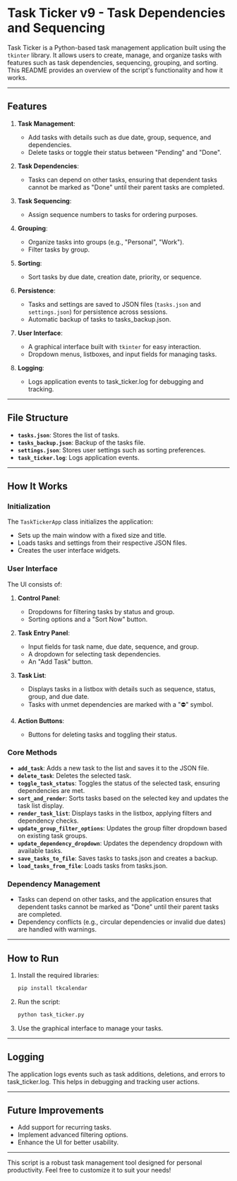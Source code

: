 # Task Ticker v9 - Task Dependencies and Sequencing

Task Ticker is a Python-based task management application built using the `tkinter` library. It allows users to create, manage, and organize tasks with features such as task dependencies, sequencing, grouping, and sorting. This README provides an overview of the script's functionality and how it works.

---

## Features

1. **Task Management**:
   - Add tasks with details such as due date, group, sequence, and dependencies.
   - Delete tasks or toggle their status between "Pending" and "Done".

2. **Task Dependencies**:
   - Tasks can depend on other tasks, ensuring that dependent tasks cannot be marked as "Done" until their parent tasks are completed.

3. **Task Sequencing**:
   - Assign sequence numbers to tasks for ordering purposes.

4. **Grouping**:
   - Organize tasks into groups (e.g., "Personal", "Work").
   - Filter tasks by group.

5. **Sorting**:
   - Sort tasks by due date, creation date, priority, or sequence.

6. **Persistence**:
   - Tasks and settings are saved to JSON files (`tasks.json` and `settings.json`) for persistence across sessions.
   - Automatic backup of tasks to tasks_backup.json.

7. **User Interface**:
   - A graphical interface built with `tkinter` for easy interaction.
   - Dropdown menus, listboxes, and input fields for managing tasks.

8. **Logging**:
   - Logs application events to task_ticker.log for debugging and tracking.

---

## File Structure

- **`tasks.json`**: Stores the list of tasks.
- **`tasks_backup.json`**: Backup of the tasks file.
- **`settings.json`**: Stores user settings such as sorting preferences.
- **`task_ticker.log`**: Logs application events.

---

## How It Works

### Initialization

The `TaskTickerApp` class initializes the application:

- Sets up the main window with a fixed size and title.
- Loads tasks and settings from their respective JSON files.
- Creates the user interface widgets.

### User Interface

The UI consists of:

1. **Control Panel**:
   - Dropdowns for filtering tasks by status and group.
   - Sorting options and a "Sort Now" button.

2. **Task Entry Panel**:
   - Input fields for task name, due date, sequence, and group.
   - A dropdown for selecting task dependencies.
   - An "Add Task" button.

3. **Task List**:
   - Displays tasks in a listbox with details such as sequence, status, group, and due date.
   - Tasks with unmet dependencies are marked with a "⛔" symbol.

4. **Action Buttons**:
   - Buttons for deleting tasks and toggling their status.

### Core Methods

- **`add_task`**: Adds a new task to the list and saves it to the JSON file.
- **`delete_task`**: Deletes the selected task.
- **`toggle_task_status`**: Toggles the status of the selected task, ensuring dependencies are met.
- **`sort_and_render`**: Sorts tasks based on the selected key and updates the task list display.
- **`render_task_list`**: Displays tasks in the listbox, applying filters and dependency checks.
- **`update_group_filter_options`**: Updates the group filter dropdown based on existing task groups.
- **`update_dependency_dropdown`**: Updates the dependency dropdown with available tasks.
- **`save_tasks_to_file`**: Saves tasks to tasks.json and creates a backup.
- **`load_tasks_from_file`**: Loads tasks from tasks.json.

### Dependency Management

- Tasks can depend on other tasks, and the application ensures that dependent tasks cannot be marked as "Done" until their parent tasks are completed.
- Dependency conflicts (e.g., circular dependencies or invalid due dates) are handled with warnings.

---

## How to Run

1. Install the required libraries:
   ```bash
   pip install tkcalendar
   ```

2. Run the script:
   ```bash
   python task_ticker.py
   ```

3. Use the graphical interface to manage your tasks.

---

## Logging

The application logs events such as task additions, deletions, and errors to task_ticker.log. This helps in debugging and tracking user actions.

---

## Future Improvements

- Add support for recurring tasks.
- Implement advanced filtering options.
- Enhance the UI for better usability.

---

This script is a robust task management tool designed for personal productivity. Feel free to customize it to suit your needs!